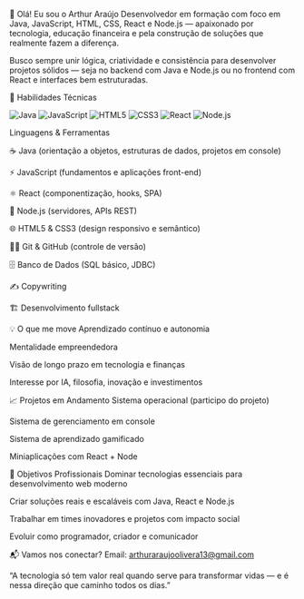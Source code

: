👋 Olá! Eu sou o Arthur Araújo
Desenvolvedor em formação com foco em Java, JavaScript, HTML, CSS, React e Node.js — apaixonado por tecnologia, educação financeira e pela construção de soluções que realmente fazem a diferença.

Busco sempre unir lógica, criatividade e consistência para desenvolver projetos sólidos — seja no backend com Java e Node.js ou no frontend com React e interfaces bem estruturadas.

🚀 Habilidades Técnicas
<p> <img alt="Java" src="https://img.shields.io/badge/-Java-007396?style=flat&logo=java&logoColor=white" /> <img alt="JavaScript" src="https://img.shields.io/badge/-JavaScript-F7DF1E?style=flat&logo=javascript&logoColor=black" /> <img alt="HTML5" src="https://img.shields.io/badge/-HTML5-E34F26?style=flat&logo=html5&logoColor=white" /> <img alt="CSS3" src="https://img.shields.io/badge/-CSS3-1572B6?style=flat&logo=css3&logoColor=white" /> <img alt="React" src="https://img.shields.io/badge/-React-61DAFB?style=flat&logo=react&logoColor=black" /> <img alt="Node.js" src="https://img.shields.io/badge/-Node.js-339933?style=flat&logo=nodedotjs&logoColor=white" /> </p>
Linguagens & Ferramentas

☕ Java (orientação a objetos, estruturas de dados, projetos em console)

⚡ JavaScript (fundamentos e aplicações front-end)

⚛️ React (componentização, hooks, SPA)

🌱 Node.js (servidores, APIs REST)

🌐 HTML5 & CSS3 (design responsivo e semântico)

🧑‍💻 Git & GitHub (controle de versão)

🗄️ Banco de Dados (SQL básico, JDBC)

✍️ Copywriting

🏗️ Desenvolvimento fullstack

💡 O que me move
Aprendizado contínuo e autonomia

Mentalidade empreendedora

Visão de longo prazo em tecnologia e finanças

Interesse por IA, filosofia, inovação e investimentos

📈 Projetos em Andamento
Sistema operacional (participo do projeto)

Sistema de gerenciamento em console

Sistema de aprendizado gamificado

Miniaplicações com React + Node

🎯 Objetivos Profissionais
Dominar tecnologias essenciais para desenvolvimento web moderno

Criar soluções reais e escaláveis com Java, React e Node.js

Trabalhar em times inovadores e projetos com impacto social

Evoluir como programador, criador e comunicador

📬 Vamos nos conectar?
Email: arthuraraujoolivera13@gmail.com

“A tecnologia só tem valor real quando serve para transformar vidas — e é nessa direção que caminho todos os dias.”

